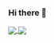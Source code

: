 ### Hi there 👋

<!--
**Maulidani/Maulidani** is a ✨ _special_ ✨ repository because its `README.md` (this file) appears on your GitHub profile.

Here are some ideas to get you started:

- 🔭 I’m currently working on ...
- 🌱 I’m currently learning ...
- 👯 I’m looking to collaborate on ...
- 🤔 I’m looking for help with ...
- 💬 Ask me about ...
- 📫 How to reach me: ...
- 😄 Pronouns: ...
- ⚡ Fun fact: ...
-->
<a href="">
  <img align="center" src="https://github-readme-stats.vercel.app/api/pin/?username=Maulidani&repo=github-readme-stats" />
</a>
<a href="">
  <img align="center" src="https://github-readme-stats.vercel.app/api/pin/?username=Maulidani&repo=convoychat" />
</a>

<!-- [![Anurag's GitHub stats](https://github-readme-stats.vercel.app/api?username=Maulidani)](https://github.com/anuraghazra/github-readme-stats)
<br>
[![Top Langs](https://github-readme-stats.vercel.app/api/top-langs/?username=Maulidani)](https://github.com/anuraghazra/github-readme-stats) -->

